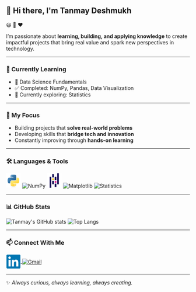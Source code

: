 ## 👋 Hi there, I'm Tanmay Deshmukh  

😃 👊 ❤  

I’m passionate about **learning, building, and applying knowledge** to create impactful projects that bring real value and spark new perspectives in technology.  

---

### 🌱 Currently Learning
- 📘 Data Science Fundamentals  
- ✅ Completed: NumPy, Pandas, Data Visualization  
- 🔄 Currently exploring: Statistics  

---

### 🚀 My Focus
- Building projects that **solve real-world problems**  
- Developing skills that **bridge tech and innovation**  
- Constantly improving through **hands-on learning**  

---

### 🛠️ Languages & Tools  

<p align="left">
  <img src="https://raw.githubusercontent.com/devicons/devicon/master/icons/python/python-original.svg" alt="Python" width="40" height="40"/>
  <img src="https://media.licdn.com/dms/image/v2/D5612AQEoGFMdUVhXxQ/article-cover_image-shrink_600_2000/article-cover_image-shrink_600_2000/0/1728396933575?e=2147483647&v=beta&t=zHr6cQaUNjORkL220KrvVxE1e_Zrso7YH9sdedPD6_s" alt="NumPy" width="80" height="80"/>
  <img src="https://raw.githubusercontent.com/devicons/devicon/master/icons/pandas/pandas-original.svg" alt="Pandas" width="40" height="40"/>
  <img src="https://upload.wikimedia.org/wikipedia/commons/8/84/Matplotlib_icon.svg" alt="Matplotlib" width="40" height="40"/>
  <img src="https://cdn-icons-png.flaticon.com/512/786/786695.png" alt="Statistics" width="40" height="40"/>
</p>

---

### 📊 GitHub Stats  
![Tanmay's GitHub stats](https://github-readme-stats.vercel.app/api?username=Deshvan11&show_icons=true&theme=tokyonight)  ![Top Langs](https://github-readme-stats.vercel.app/api/top-langs/?username=Deshvan11&layout=compact&theme=tokyonight)  

---

### 📫 Connect With Me  

<p align="left">
  <a href="https://www.linkedin.com/in/tanmay-deshmukh-367a07259" target="blank">
    <img align="center" src="https://raw.githubusercontent.com/devicons/devicon/master/icons/linkedin/linkedin-original.svg" alt="LinkedIn" width="40" height="40"/>
  </a>
  <a href="mailto:tndeshmukh11@gmail.com" target="blank">
    <img align="center" src="https://upload.wikimedia.org/wikipedia/commons/4/4e/Gmail_Icon.png" alt="Gmail" width="40" height="40"/>
  </a>
</p>

---

✨ *Always curious, always learning, always creating.*  
